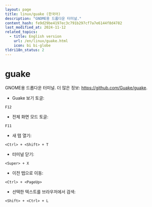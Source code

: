 ```yaml
---
layout: page
title: linux/guake (한국어)
description: "GNOME용 드롭다운 터미널."
content_hash: fe9d29be4197ec3c791b297cf7a7e6144f8d4782
last_modified_at: 2024-11-12
related_topics:
  - title: English version
    url: /en/linux/guake.html
    icon: bi bi-globe
tldri18n_status: 2
---
```

# guake

GNOME용 드롭다운 터미널.
더 많은 정보: <https://github.com/Guake/guake>.

- Guake 보기 토글:

`F12`

- 전체 화면 모드 토글:

`F11`

- 새 탭 열기:

`<Ctrl> + <Shift> + T`

- 터미널 닫기:

`<Super> + X`

- 이전 탭으로 이동:

`<Ctrl> + <PageUp>`

- 선택한 텍스트를 브라우저에서 검색:

`<Shift> + <Ctrl> + L`
